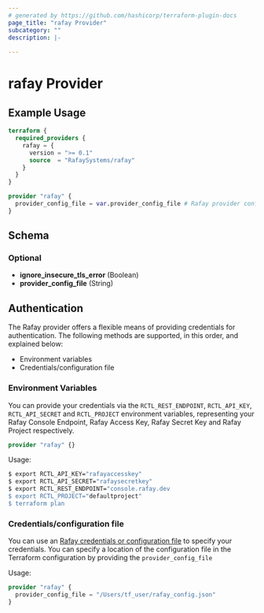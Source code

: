 ```yaml
---
# generated by https://github.com/hashicorp/terraform-plugin-docs
page_title: "rafay Provider"
subcategory: ""
description: |-
  
---
```


# rafay Provider



## Example Usage

```terraform
terraform {
  required_providers {
    rafay = {
      version = ">= 0.1"
      source  = "RafaySystems/rafay"
    }
  }
}

provider "rafay" {
  provider_config_file = var.provider_config_file # Rafay provider config file (defaults to ~/.rafay/cli/config.json)
}
```

<!-- schema generated by tfplugindocs -->
## Schema

### Optional

- **ignore_insecure_tls_error** (Boolean)
- **provider_config_file** (String)
## Authentication

The Rafay provider offers a flexible means of providing credentials for
authentication. The following methods are supported, in this order, and
explained below:

- Environment variables
- Credentials/configuration file


### Environment Variables

You can provide your credentials via the `RCTL_REST_ENDPOINT`, `RCTL_API_KEY`,
`RCTL_API_SECRET` and `RCTL_PROJECT` environment variables, representing your Rafay
Console Endpoint, Rafay Access Key, Rafay Secret Key and Rafay Project respectively.

```terraform
provider "rafay" {}
```

Usage:

```sh
$ export RCTL_API_KEY="rafayaccesskey"
$ export RCTL_API_SECRET="rafaysecretkey"
$ export RCTL_REST_ENDPOINT="console.rafay.dev
$ export RCTL_PROJECT="defaultproject"
$ terraform plan
```

### Credentials/configuration file

You can use an [Rafay credentials or configuration file](https://docs.rafay.co/cli/config/#config-file) to specify your credentials. You can specify a location of the configuration file in the Terraform configuration by providing the `provider_config_file`  

Usage:

```terraform
provider "rafay" {
  provider_config_file = "/Users/tf_user/rafay_config.json"
}
```
